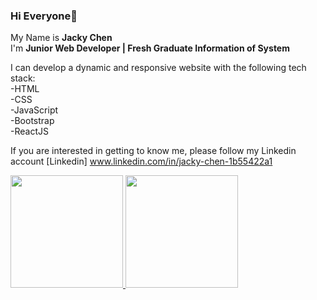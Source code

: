 ### Hi Everyone👋

My Name is **Jacky Chen** <br>
I'm **Junior Web Developer | Fresh Graduate Information of System**

I can develop a dynamic and responsive website with the following tech stack:
<br>
-HTML <br>
-CSS <br>
-JavaScript <br>
-Bootstrap<br>
-ReactJS <br>

If you are interested in getting to know me, please follow my Linkedin account [Linkedin] www.linkedin.com/in/jacky-chen-1b55422a1

<p align="left">
<a href="https://github.com/chenjacky32">
  <img height="180em" src="https://github-readme-stats-eight-theta.vercel.app/api?username=chenjacky32&show_icons=true&theme=algolia&include_all_commits=true&count_private=true"/>
  <img height="180em" src="https://github-readme-stats-eight-theta.vercel.app/api/top-langs/?username=chenjacky32&layout=compact&theme=algolia"/>
</a>
</p>



<!--
**chenjacky32/chenjacky32** is a ✨ _special_ ✨ repository because its `README.md` (this file) appears on your GitHub profile.

Here are some ideas to get you started:

- 🔭 I’m currently working on ...
- 🌱 I’m currently learning ...
- 👯 I’m looking to collaborate on ...
- 🤔 I’m looking for help with ...
- 💬 Ask me about ...
- 📫 How to reach me: ...
- 😄 Pronouns: ...
- ⚡ Fun fact: ...
-->
